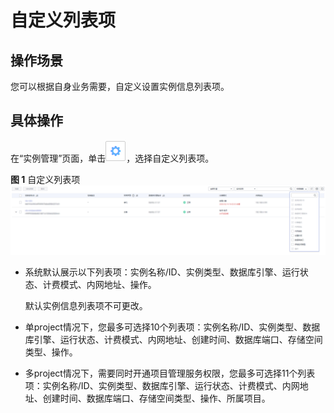 # 自定义列表项<a name="TOPIC_0142028663"></a>

## 操作场景<a name="section1826292415416"></a>

您可以根据自身业务需要，自定义设置实例信息列表项。

## 具体操作<a name="section63751754185818"></a>

在“实例管理”页面，单击![](figures/configure.png)，选择自定义列表项。

**图 1**  自定义列表项<a name="fig17674132217561"></a>  
![](figures/自定义列表项.png "自定义列表项")

-   系统默认展示以下列表项：实例名称/ID、实例类型、数据库引擎、运行状态、计费模式、内网地址、操作。

    默认实例信息列表项不可更改。

-   单project情况下，您最多可选择10个列表项：实例名称/ID、实例类型、数据库引擎、运行状态、计费模式、内网地址、创建时间、数据库端口、存储空间类型、操作。
-   多project情况下，需要同时开通项目管理服务权限，您最多可选择11个列表项：实例名称/ID、实例类型、数据库引擎、运行状态、计费模式、内网地址、创建时间、数据库端口、存储空间类型、操作、所属项目。

